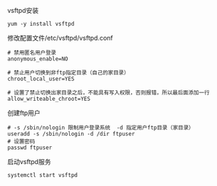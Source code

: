 vsftpd安装
```
yum -y install vsftpd
```

修改配置文件/etc/vsftpd/vsftpd.conf
```
# 禁用匿名用户登录
anonymous_enable=NO 

# 禁止用户切换到非ftp指定目录（自己的家目录）
chroot_local_user=YES

# 设置了禁止切换出家目录之后，不能具有写入权限，否则报错，所以最后面添加一行
allow_writeable_chroot=YES
```

创建ftp用户

```
# -s /sbin/nologin 限制用户登录系统  -d 指定用户ftp目录（家目录）
useradd -s /sbin/nologin -d /dir ftpuser
# 设置密码
passwd ftpuser 
```

启动vsftpd服务
```
systemctl start vsftpd
```

